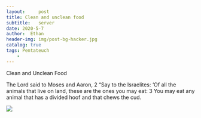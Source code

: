 ```yaml
---
layout:     post
title: Clean and unclean food
subtitle:   server
date: 2020-5-7
author:  Ethan
header-img: img/post-bg-hacker.jpg
catalog: true
tags: Pentateuch
    - 
---
```




Clean and Unclean Food

The Lord said to Moses and Aaron, 2 “Say to the Israelites: ‘Of all the animals that live on land, these are the ones you may eat: 3 You may eat any animal that has a divided hoof and that chews the cud.
 
 ![](https://jin2070.github.io/img/103001.png)
 
 
 
  
  
 





